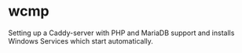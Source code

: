 # wcmp
Setting up a Caddy-server with PHP and MariaDB support and installs Windows Services which start automatically.
